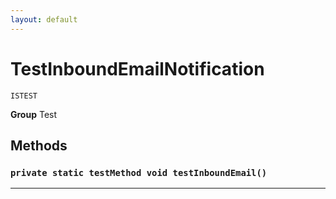 ```yaml
---
layout: default
---
```

# TestInboundEmailNotification

`ISTEST`



**Group** Test

## Methods
### `private static testMethod void testInboundEmail()`
---

